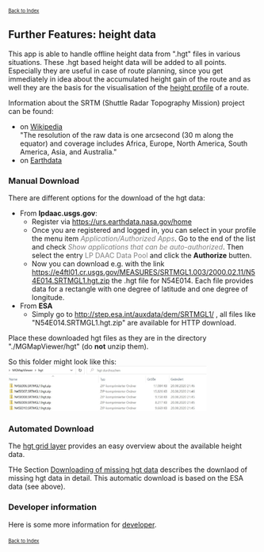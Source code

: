 <small><small>[Back to Index](../../../index.md)</small></small>

## Further Features: height data

This app is able to handle offline height data from ".hgt" files in various situations. These .hgt based height data will be added to all points. 
Especially they are useful in case of route planning, since you get immediately in idea about the accumulated  height gain of the route and as well they are the 
basis for the visualisation of the [height profile](../HeightProfile/hprof.md) of a route.

Information about the SRTM (Shuttle Radar Topography Mission) project can be found:
- on [Wikipedia](https://en.wikipedia.org/wiki/Shuttle_Radar_Topography_Mission)  
  "The resolution of the raw data is one arcsecond (30 m along the equator) and coverage includes Africa, Europe, North America, South America, Asia, and Australia."
- on [Earthdata](https://lpdaac.usgs.gov/products/srtmgl1v003/)

### Manual Download

There are different options for the download of the hgt data:
- From **lpdaac.usgs.gov**:  
  - Register via  https://urs.earthdata.nasa.gov/home
  - Once you are registered and logged in, you can select in your profile the menu item
    <span style="color:gray">*Application/Authorized Apps*</span>. Go to the end of the list and check
    <span style="color:gray">*Show applications that can be auto-authorized*</span>. Then select the
    entry <span style="color:gray">LP DAAC Data Pool</span> and click the **Authorize** butten.
  - Now you can download e.g. with the link
    <span style="color:gray">https://e4ftl01.cr.usgs.gov/MEASURES/SRTMGL1.003/2000.02.11/N54E014.SRTMGL1.hgt.zip</span>
    the .hgt file for N54E014. Each file provides data for a rectangle with one degree of latitude and one degree of longitude.
- From **ESA**
  - Simply go to http://step.esa.int/auxdata/dem/SRTMGL1/ , all files like "N54E014.SRTMGL1.hgt.zip" are available for HTTP download.

Place these downloaded hgt files as they are in the directory "./MGMapViewer/hgt" (do **not** unzip them).

So this folder might look like this:  
<img src="./HgtFolder2.jpg" width="400" />

### Automated Download

The [hgt grid layer](../../MainMapFeatures/MapGrid/hgt.md) provides an easy overview about the available height data.

THe Section [Downloading of missing hgt data](../../MainMapFeatures/MapGrid/hgt.md#download) describes the downlaod of missing hgt data in detail.
This automatic download is based on the ESA data (see above).

### Developer information

Here is some more information for [developer](./developer.md).

<small><small>[Back to Index](../../../index.md)</small></small>
